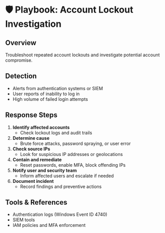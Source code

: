 # 🛡️ Playbook: Account Lockout Investigation

## Overview  
Troubleshoot repeated account lockouts and investigate potential account compromise.

## Detection  
- Alerts from authentication systems or SIEM  
- User reports of inability to log in  
- High volume of failed login attempts

## Response Steps  
1. **Identify affected accounts**  
   - Check lockout logs and audit trails  
2. **Determine cause**  
   - Brute force attacks, password spraying, or user error  
3. **Check source IPs**  
   - Look for suspicious IP addresses or geolocations  
4. **Contain and remediate**  
   - Reset passwords, enable MFA, block offending IPs  
5. **Notify user and security team**  
   - Inform affected users and escalate if needed  
6. **Document incident**  
   - Record findings and preventive actions

## Tools & References  
- Authentication logs (Windows Event ID 4740)  
- SIEM tools  
- IAM policies and MFA enforcement  
